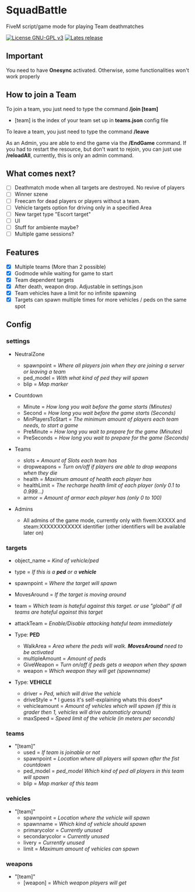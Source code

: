 # SquadBattle
 FiveM script/game mode for playing Team deathmatches

[![License GNU-GPL v3](https://img.shields.io/github/license/Korgron/SquadBattle?style=for-the-badge)](https://github.com/Korgron/SquadBattle/blob/main/LICENSE "License")
[![Lates release](https://img.shields.io/github/v/release/Korgron/SquadBattle?style=for-the-badge)](https://github.com/Korgron/SquadBattle/releases/latest)

## Important
 You need to have **Onesync** activated. Otherwise, some functionalities won't work properly

## How to join a Team
To join a team, you just need to type the command **/join [team]**
- [team] is the index of your team set up in **teams.json** config file

To leave a team, you just need to type the command **/leave**

As an Admin, you are able to end the game via the **/EndGame** command. 
If you had to restart the resource, but don't want to rejoin, you can just use **/reloadAll**, currently, this is only an admin command.

## What comes next?
- [ ] Deathmatch mode when all targets are destroyed. No revive of players
- [ ] Winner szene
- [ ] Freecam for dead players or players without a team.
- [ ] Vehicle targets option for driving only in a specified Area
- [ ] New target type "Escort target"
- [ ] UI 
- [ ] Stuff for ambiente maybe?
- [ ] Multiple game sessions?

## Features
- [x] Multiple teams (More than 2 possible)
- [x] Godmode while waiting for game to start
- [x] Team dependent targets
- [x] After death, weapon drop. Adjustable in settings.json
- [x] Team vehicles have a limit for no infinite spawning
- [x] Targets can spawn multiple times for more vehicles / peds on the same spot

## Config
### settings
- NeutralZone
  - spawnpoint = *Where all players join when they are joining a server or leaving a team*
  - ped_model = *With what kind of ped they will spawn*
  - blip = *Map marker*

- Countdown
  - Minute = *How long you wait before the game starts (Minutes)*
  - Second = *How long you wait before the game starts (Seconds)*
  - MinPlayersToStart = *The minimum amount of players each team needs, to start a game*
  - PreMinute = *How long you wait to prepare for the game (Minutes)*
  - PreSeconds = *How long you wait to prepare for the game (Seconds)*

- Teams
  - slots = *Amount of Slots each team has*
  - dropweapons = *Turn on/off if players are able to drop weapons when they die*
  - health = *Maximum amount of health each player has*
  - healthLimit = *The recharge health limit of each player (only 0.1 to 0.999...)*
  - armor = *Amount of armor each player has (only 0 to 100)*

- Admins
  - All admins of the game mode, currently only with fivem:XXXXX and steam:XXXXXXXXXXXX identifier (other identifiers will be available later on)

### targets
- object_name = *Kind of vehicle/ped*
- type = *If this is a **ped** or a **vehicle***
- spawnpoint = *Where the target will spawn*
- MovesAround = *If the target is moving around*
- team = *Which team is hateful against this target. or use "global" if all teams are hateful against this target*
- attackTeam = *Enable/Disable attacking hateful team immediately*

- Type: **PED**
  - WalkArea = *Area where the peds will walk. **MovesAround** need to be activated*
  - multipleAmount = *Amount of peds*
  - GiveWeapon = *Turn on/off if peds gets a weapon when they spawn*
  - weapon = *Which weapon they will get (spawnname)*

- Type: **VEHICLE** 
  - driver = *Ped, which will drive the vehicle*
  - driveStyle = * I guess it's self-explaining whats this does*
  - vehicleamount = *Amount of vehicles which will spawn (if this is grader then 1, vehicles will drive automaticly around)*
  - maxSpeed = *Speed limit of the vehicle (in meters per seconds)*

### teams
- "[team]"
  -  used = *If team is joinable or not*
  -  spawnpoint = *Location where all players will spawn after the fist countdown*
  -  ped_model = *ped_model* *Which kind of ped all players in this team will spawn*
  -  blip = *Map marker of this team*

### vehicles
- "[team]"
  - spawnpoint = *Location where the vehicle will spawn*
  - spawnname = *Which kind of vehicle should spawn*
  - primarycolor = *Currently unused*
  - secondarycolor = *Currently unused*
  - livery = *Currently unused*
  - limit = *Maximum amount of vehicles can spawn*

### weapons
- "[team]"
  - [weapon] = *Which weapon players will get*
